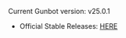 Current Gunbot version: v25.0.1

- Official Stable Releases: [HERE](https://github.com/GuntharDeNiro/BTCT/releases/tag/2501)
